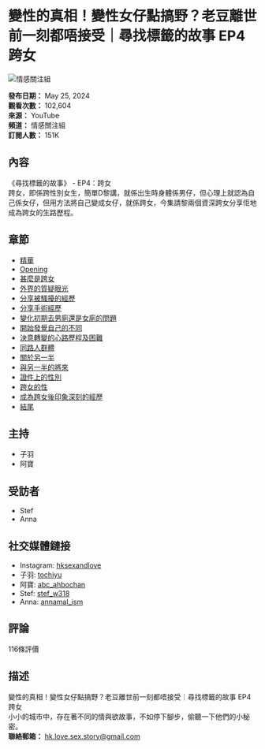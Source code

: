 # 變性的真相！變性女仔點搞野？老豆離世前一刻都唔接受｜尋找標籤的故事 EP4 跨女

![情感關注組](https://i.ytimg.com/an/pkwzo670Uv8uEhxnAq71Og/featured_channel.jpg?v=659d5315)

**發布日期：** May 25, 2024  
**觀看次數：** 102,604  
**來源：** YouTube  
**頻道：** 情感關注組  
**訂閱人數：** 151K

## 內容

《尋找標籤的故事》 - EP4：跨女  
跨女，即係跨性別女生，簡單D黎講，就係出生時身體係男仔，但心理上就認為自己係女仔，但用方法將自己變成女仔，就係跨女，今集請黎兩個資深跨女分享佢地成為跨女的生路歷程。

## 章節

- [精華](#)
- [Opening](#)
- [甚麼是跨女](#)
- [外界的質疑眼光](#)
- [分享被騷擾的經歷](#)
- [分享手術經歷](#)
- [變化初期去男廁還是女廁的問題](#)
- [開始發覺自己的不同](#)
- [決意轉變的心路歷程及困難](#)
- [同路人群體](#)
- [關於另一半](#)
- [與另一半的將來](#)
- [證件上的性別](#)
- [跨女的性](#)
- [成為跨女後印象深刻的經歷](#)
- [結尾](#)

## 主持

- 子羽
- 阿寶

## 受訪者

- Stef
- Anna

## 社交媒體鏈接
- Instagram: [hksexandlove](https://www.instagram.com/hksexandlove/)
- 子羽: [tochiyu](https://www.instagram.com/tochiyu/)
- 阿寶: [abc_ahbochan](https://www.instagram.com/abc_ahbochan/)
- Stef: [stef_w318](https://www.instagram.com/stef_w318/)
- Anna: [annamal_ism](https://www.instagram.com/annamal_ism/)

## 評論
116條評價

## 描述

變性的真相！變性女仔點搞野？老豆離世前一刻都唔接受｜尋找標籤的故事 EP4 跨女  
小小的城市中，存在著不同的情與欲故事，不如停下腳步，偷聽一下他們的小秘密。  
**聯絡郵箱：** hk.love.sex.story@gmail.com